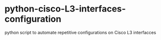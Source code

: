 # python-cisco-L3-interfaces-configuration
python script to automate repetitive configurations on Cisco L3 interfacces

